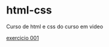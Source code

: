 # html-css
 Curso de html e css do curso em video

<a href="https://joaolucio01.github.io/html-css/exercicios/ex001/index.html">exercicio 001</a>